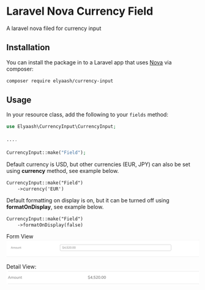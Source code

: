 # Laravel Nova Currency Field

A laravel nova filed for currency input


## Installation

You can install the package in to a Laravel app that uses [Nova](https://nova.laravel.com) via composer:

```bash
composer require elyaash/currency-input
```

## Usage

In your resource class, add the following to your `fields` method:

```php
use Elyaash\CurrencyInput\CurrencyInput;

....

CurrencyInput::make("Field");
```
Default currency is USD, but other currencies (EUR, JPY) can also be set using **currency** method, see example below.

```
CurrencyInput::make("Field")
    ->currency('EUR')  
```

Default formatting on display is on, but it can be turned off using **formatOnDisplay**, see example below.
``` 
CurrencyInput::make("Field")
    ->formatOnDisplay(false)  
```

Form View
![Form view](docs/formview.png)

Detail View:
![Form view](docs/detailview.png)